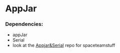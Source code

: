 # AppJar
### Dependencies:
  - appJar
  - Serial
  - look at the [Appjar&Serial](https://github.com/ub1999/AppJar/tree/main/serialtesting_arduino_script) repo for spaceteamstuff 

